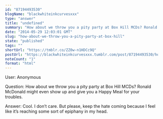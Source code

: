 ```yaml
---
id: "87194493530"
blogName: "blackwhiteinkcurvesxxx"
type: "answer"
title: "undefined"
summary: "How about we throw you a pity party at Box Hill MCDs? Ronald McDonald might even show up and give you a Happy Meal for your..."
date: "2014-05-29 12:03:01 GMT"
slug: "how-about-we-throw-you-a-pity-party-at-box-hill"
state: "published"
tags: ""
shortUrl: "https://tmblr.co/ZZ0w-n1HDCc9Q"
postUrl: "https://blackwhiteinkcurvesxxx.tumblr.com/post/87194493530/how-about-we-throw-you-a-pity-party-at-box-hill"
noteCount: "1"
format: "html"
---
```


User: Anonymous

Question: How about we throw you a pity party at Box Hill MCDs? Ronald McDonald might even show up and give you a Happy Meal for your troubles.

Answer: Cool. I don’t care. But please, keep the hate coming because I feel like it’s reaching some sort of epiphany in my head.

